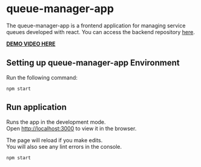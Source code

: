 # queue-manager-app
The queue-manager-app is a frontend application for managing service queues developed with react.
You can access the backend repository [here](https://github.com/roderiano/queue-manager-apii). 

**[DEMO VIDEO HERE](https://www.youtube.com/watch?v=KjSHIxrr3zQ&ab_channel=GabrielSilveira)**

## Setting up queue-manager-app Environment
Run the following command:
```
npm start
```

## Run application
Runs the app in the development mode.<br />
Open [http://localhost:3000](http://localhost:3000) to view it in the browser.

The page will reload if you make edits.<br />
You will also see any lint errors in the console.

```
npm start
```
